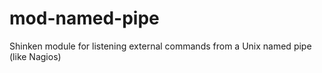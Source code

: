 mod-named-pipe
==============

Shinken module for listening external commands from a Unix named pipe (like Nagios)
